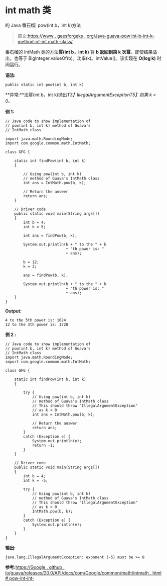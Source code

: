 # int math 类

的 Java 番石榴| pow(int b，int k)方法

> 原文:[https://www . geesforgeks . org/Java-guava-pow int-b-int-k-method-of-int math-class/](https://www.geeksforgeeks.org/java-guava-powint-b-int-k-method-of-intmath-class/)

番石榴的 IntMath 类的方法**幂(int b，int k)** 将 **b 返回到第 k 次幂**。即使结果溢出，也等于 BigInteger.valueOf(b)。功率(k)。intValue()。该实现在 **O(log k)** 时间运行。

**语法:**

```
public static int pow(int b, int k)

```

**异常:**法幂(int b，int k)抛出*T3】IllegalArgumentExceptionT5】如果 k < 0。*

**例 1:**

```
// Java code to show implementation of
// pow(int b, int k) method of Guava's
// IntMath class

import java.math.RoundingMode;
import com.google.common.math.IntMath;

class GFG {

    static int findPow(int b, int k)
    {

        // Using pow(int b, int k)
        // method of Guava's IntMath class
        int ans = IntMath.pow(b, k);

        // Return the answer
        return ans;
    }

    // Driver code
    public static void main(String args[])
    {
        int b = 4;
        int k = 5;

        int ans = findPow(b, k);

        System.out.println(b + " to the " + k
                           + "th power is: "
                           + ans);

        b = 12;
        k = 3;

        ans = findPow(b, k);

        System.out.println(b + " to the " + k
                           + "th power is: "
                           + ans);
    }
}
```

**Output:**

```
4 to the 5th power is: 1024
12 to the 3th power is: 1728

```

**例 2 :**

```
// Java code to show implementation of
// pow(int b, int k) method of Guava's
// IntMath class
import java.math.RoundingMode;
import com.google.common.math.IntMath;

class GFG {

    static int findPow(int b, int k)
    {

        try {
            // Using pow(int b, int k)
            // method of Guava's IntMath class
            // This should throw "IllegalArgumentException"
            // as k < 0
            int ans = IntMath.pow(b, k);

            // Return the answer
            return ans;
        }
        catch (Exception e) {
            System.out.println(e);
            return -1;
        }
    }

    // Driver code
    public static void main(String args[])
    {
        int b = 4;
        int k = -5;

        try {
            // Using pow(int b, int k)
            // method of Guava's IntMath class
            // This should throw "IllegalArgumentException"
            // as k < 0
            IntMath.pow(b, k);
        }
        catch (Exception e) {
            System.out.println(e);
        }
    }
}
```

**输出:**

```
java.lang.IllegalArgumentException: exponent (-5) must be >= 0

```

**参考:**[https://Google . github . io/guava/releases/20.0/API/docs/com/Google/common/math/intmath . html # pow-int-int-](https://google.github.io/guava/releases/20.0/api/docs/com/google/common/math/IntMath.html#pow-int-int-)